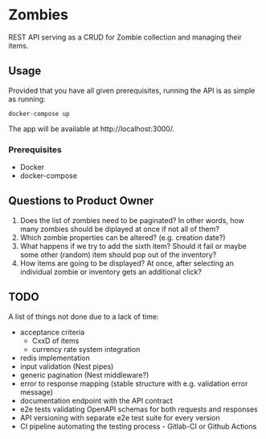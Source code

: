 # Zombies

REST API serving as a CRUD for Zombie collection and managing their items.

## Usage

Provided that you have all given prerequisites, running the API is as simple as running:

```
docker-compose up
```

The app will be available at http://localhost:3000/.

### Prerequisites

* Docker
* docker-compose

## Questions to Product Owner

1. Does the list of zombies need to be paginated? In other words, how many zombies should be diplayed at once if not all of them?
1. Which zombie properties can be altered? (e.g. creation date?)
1. What happens if we try to add the sixth item? Should it fail or maybe some other (random) item should pop out of the inventory?
1. How items are going to be displayed? At once, after selecting an individual zombie or inventory gets an additional click?

## TODO

A list of things not done due to a lack of time:

* acceptance criteria
  * CxxD of items
  * currency rate system integration
* redis implementation
* input validation (Nest pipes)
* generic pagination (Nest middleware?)
* error to response mapping (stable structure with e.g. validation error message)
* documentation endpoint with the API contract
* e2e tests validating OpenAPI schemas for both requests and responses
* API versioning with separate e2e test suite for every version
* CI pipeline automating the testing process - Gitlab-CI or Github Actions

